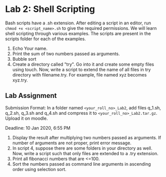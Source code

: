 # Lab 2: Shell Scripting
Bash scripts have a .sh extension. After editing a script in an editor, run `chmod +x <script_name>.sh` to give the required
permissions.
We will learn shell scripting through various examples. The scripts are present in the scripts folder for each of the examples.
1. Echo Your name.
2. Print the sum of two numbers passed as arguments.
3. Bubble sort
4. Create a directory called "try". Go into it and create some empty files using touch. Now, write a script to extend the name
of all files in try directory with filename.try. For example, file named xyz becomes xyz.try.

## Lab Assignment
Submission Format: In a folder named `<your_roll_no>_Lab2`, add files q\_1.sh, q\_2.sh, q\_3.sh and q\_4.sh and compress it to 
`<your_roll_no>_Lab2.tar.gz`. Upload it on moodle.

Deadline: 10 Jan 2020, 6:55 PM

1. Display the result after multiplying two numbers passed as arguments. If number of arguments are not proper, print error
message.
2. In script 4, suppose there are some folders in your directory as well. Now, write a script such that only files are extended
to a .try extension.
3. Print all fibonacci numbers that are <=100.
4. Sort the numbers passed as command line arguments in ascending order using selection sort. 
